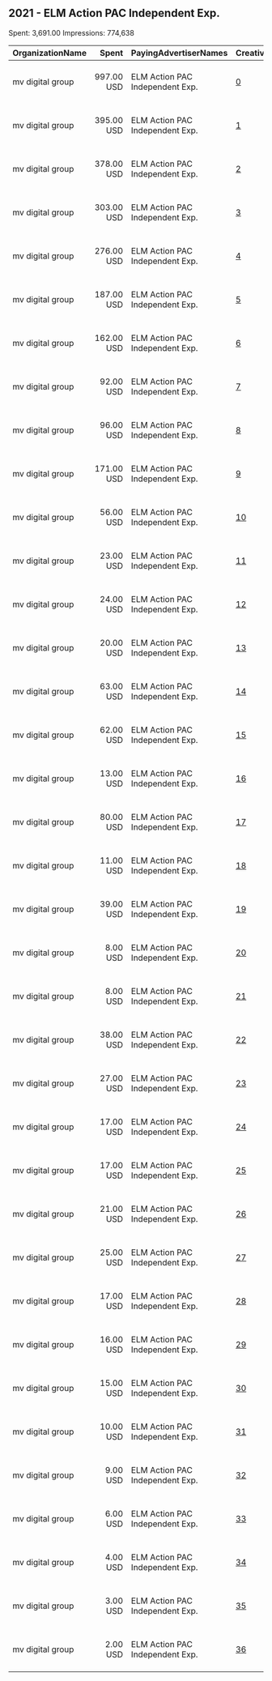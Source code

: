 ## 2021 - ELM Action PAC Independent Exp. 
Spent: 3,691.00
Impressions: 774,638

|OrganizationName|Spent|PayingAdvertiserNames|CreativeUrls|Impressions|Genders|AgeBrackets|CountryCodes|BillingAddresses|CandidateBallotInformation|
|:---|---:|:---|:---|---:|:---|:---|:---|:---|:---|
|mv digital group|997.00 USD|ELM Action PAC Independent Exp.|[0](https://www.snap.com/political-ads/asset/8a3d870b20bffb1a995407004b2c5f0c28a1d180682f6cecb025fe350ef19d23?mediaType=mp4)|110,459||18+|united states|"One, World Trade Center ,new york,10007,US"||
|mv digital group|395.00 USD|ELM Action PAC Independent Exp.|[1](https://www.snap.com/political-ads/asset/5389718b07f042024db283c24085ca461ac8d5c4228f9454879c9275f184c6ea?mediaType=jpg)|108,177||18+|united states|"One, World Trade Center ,new york,10007,US"|Michelle Wu for Mayor|
|mv digital group|378.00 USD|ELM Action PAC Independent Exp.|[2](https://www.snap.com/political-ads/asset/b609f58976177d8e34276d646d1de84c0810f97bab36523653e4759faa78964a?mediaType=jpg)|103,141||18+|united states|"One, World Trade Center ,new york,10007,US"|Michelle Wu for Mayor|
|mv digital group|303.00 USD|ELM Action PAC Independent Exp.|[3](https://www.snap.com/political-ads/asset/9084fe5884368442636d2eb2664234c02c0ee26e1d1545aa77dcb6ee9eb424d5?mediaType=mp4)|82,595||18+|united states|"One, World Trade Center ,new york,10007,US"|Michelle Wu for Mayor|
|mv digital group|276.00 USD|ELM Action PAC Independent Exp.|[4](https://www.snap.com/political-ads/asset/a3718dd8925c7c158f45b51a09d05427e6cbfd2bad774cb3442d4cbf2a3c9905?mediaType=mp4)|74,631||18+|united states|"One, World Trade Center ,new york,10007,US"|Michelle Wu for Mayor|
|mv digital group|187.00 USD|ELM Action PAC Independent Exp.|[5](https://www.snap.com/political-ads/asset/b609f58976177d8e34276d646d1de84c0810f97bab36523653e4759faa78964a?mediaType=jpg)|55,773||18+|united states|"One, World Trade Center ,new york,10007,US"|Michelle Wu for Mayor|
|mv digital group|162.00 USD|ELM Action PAC Independent Exp.|[6](https://www.snap.com/political-ads/asset/5389718b07f042024db283c24085ca461ac8d5c4228f9454879c9275f184c6ea?mediaType=jpg)|49,014||18+|united states|"One, World Trade Center ,new york,10007,US"|Michelle Wu for Mayor|
|mv digital group|92.00 USD|ELM Action PAC Independent Exp.|[7](https://www.snap.com/political-ads/asset/ac329d41e447c9aede4951d5391df0fbeb1f4a13f8c2ac2d85c4b057037415b0?mediaType=mp4)|35,610|||united states|"One, World Trade Center ,new york,10007,US"|ELM Action PAC Independent Exp|
|mv digital group|96.00 USD|ELM Action PAC Independent Exp.|[8](https://www.snap.com/political-ads/asset/9084fe5884368442636d2eb2664234c02c0ee26e1d1545aa77dcb6ee9eb424d5?mediaType=mp4)|28,503||18+|united states|"One, World Trade Center ,new york,10007,US"|Michelle Wu for Mayor|
|mv digital group|171.00 USD|ELM Action PAC Independent Exp.|[9](https://www.snap.com/political-ads/asset/64437d5b1cb89ee3131f0a4444951482eced93a77c12bbb7c5e450adcf26569b?mediaType=mp4)|21,477|||united states|"One, World Trade Center ,new york,10007,US"|ELM Action PAC Independent Exp|
|mv digital group|56.00 USD|ELM Action PAC Independent Exp.|[10](https://www.snap.com/political-ads/asset/a3718dd8925c7c158f45b51a09d05427e6cbfd2bad774cb3442d4cbf2a3c9905?mediaType=mp4)|16,854||18+|united states|"One, World Trade Center ,new york,10007,US"|Michelle Wu for Mayor|
|mv digital group|23.00 USD|ELM Action PAC Independent Exp.|[11](https://www.snap.com/political-ads/asset/0a4bf4c12b54efce9e89bac681619c0704ee783e60afabacad0a546d36e9a391?mediaType=jpg)|9,757||18+|united states|"One, World Trade Center ,new york,10007,US"|Michelle Wu for Mayor|
|mv digital group|24.00 USD|ELM Action PAC Independent Exp.|[12](https://www.snap.com/political-ads/asset/57c6cf2f43a61c34e7fc8c58f7bc3223e446839a2f046b35f5417fe6f67d30b9?mediaType=mp4)|8,816|||united states|"One, World Trade Center ,new york,10007,US"|ELM Action PAC Independent Exp|
|mv digital group|20.00 USD|ELM Action PAC Independent Exp.|[13](https://www.snap.com/political-ads/asset/5389718b07f042024db283c24085ca461ac8d5c4228f9454879c9275f184c6ea?mediaType=jpg)|8,521||18+|united states|"One, World Trade Center ,new york,10007,US"|Michelle Wu for Mayor|
|mv digital group|63.00 USD|ELM Action PAC Independent Exp.|[14](https://www.snap.com/political-ads/asset/1989b18cc592a636e74efc73dcefbe6bdf194fb786a1d74f9a51544e7a06b2a6?mediaType=mp4)|8,477|||united states|"One, World Trade Center ,new york,10007,US"|ELM Action PAC Independent Exp|
|mv digital group|62.00 USD|ELM Action PAC Independent Exp.|[15](https://www.snap.com/political-ads/asset/57c6cf2f43a61c34e7fc8c58f7bc3223e446839a2f046b35f5417fe6f67d30b9?mediaType=mp4)|7,830|||united states|"One, World Trade Center ,new york,10007,US"|ELM Action PAC Independent Exp|
|mv digital group|13.00 USD|ELM Action PAC Independent Exp.|[16](https://www.snap.com/political-ads/asset/1989b18cc592a636e74efc73dcefbe6bdf194fb786a1d74f9a51544e7a06b2a6?mediaType=mp4)|5,150|||united states|"One, World Trade Center ,new york,10007,US"|ELM Action PAC Independent Exp|
|mv digital group|80.00 USD|ELM Action PAC Independent Exp.|[17](https://www.snap.com/political-ads/asset/64437d5b1cb89ee3131f0a4444951482eced93a77c12bbb7c5e450adcf26569b?mediaType=mp4)|4,994|||united states|"One, World Trade Center ,new york,10007,US"|ELM Action PAC Independent Exp|
|mv digital group|11.00 USD|ELM Action PAC Independent Exp.|[18](https://www.snap.com/political-ads/asset/a3718dd8925c7c158f45b51a09d05427e6cbfd2bad774cb3442d4cbf2a3c9905?mediaType=mp4)|4,631||18+|united states|"One, World Trade Center ,new york,10007,US"|Michelle Wu for Mayor|
|mv digital group|39.00 USD|ELM Action PAC Independent Exp.|[19](https://www.snap.com/political-ads/asset/ac329d41e447c9aede4951d5391df0fbeb1f4a13f8c2ac2d85c4b057037415b0?mediaType=mp4)|4,612|||united states|"One, World Trade Center ,new york,10007,US"|ELM Action PAC Independent Exp|
|mv digital group|8.00 USD|ELM Action PAC Independent Exp.|[20](https://www.snap.com/political-ads/asset/9084fe5884368442636d2eb2664234c02c0ee26e1d1545aa77dcb6ee9eb424d5?mediaType=mp4)|3,682||18+|united states|"One, World Trade Center ,new york,10007,US"|Michelle Wu for Mayor|
|mv digital group|8.00 USD|ELM Action PAC Independent Exp.|[21](https://www.snap.com/political-ads/asset/64437d5b1cb89ee3131f0a4444951482eced93a77c12bbb7c5e450adcf26569b?mediaType=mp4)|3,255|||united states|"One, World Trade Center ,new york,10007,US"|ELM Action PAC Independent Exp|
|mv digital group|38.00 USD|ELM Action PAC Independent Exp.|[22](https://www.snap.com/political-ads/asset/ac329d41e447c9aede4951d5391df0fbeb1f4a13f8c2ac2d85c4b057037415b0?mediaType=mp4)|2,520|||united states|"One, World Trade Center ,new york,10007,US"|ELM Action PAC Independent Exp|
|mv digital group|27.00 USD|ELM Action PAC Independent Exp.|[23](https://www.snap.com/political-ads/asset/57c6cf2f43a61c34e7fc8c58f7bc3223e446839a2f046b35f5417fe6f67d30b9?mediaType=mp4)|1,808|||united states|"One, World Trade Center ,new york,10007,US"|ELM Action PAC Independent Exp|
|mv digital group|17.00 USD|ELM Action PAC Independent Exp.|[24](https://www.snap.com/political-ads/asset/1989b18cc592a636e74efc73dcefbe6bdf194fb786a1d74f9a51544e7a06b2a6?mediaType=mp4)|1,805|||united states|"One, World Trade Center ,new york,10007,US"|ELM Action PAC Independent Exp|
|mv digital group|17.00 USD|ELM Action PAC Independent Exp.|[25](https://www.snap.com/political-ads/asset/a3718dd8925c7c158f45b51a09d05427e6cbfd2bad774cb3442d4cbf2a3c9905?mediaType=mp4)|1,742||18+|united states|"One, World Trade Center ,new york,10007,US"|Michelle Wu for Mayor|
|mv digital group|21.00 USD|ELM Action PAC Independent Exp.|[26](https://www.snap.com/political-ads/asset/5389718b07f042024db283c24085ca461ac8d5c4228f9454879c9275f184c6ea?mediaType=jpg)|1,689||18+|united states|"One, World Trade Center ,new york,10007,US"|Michelle Wu for Mayor|
|mv digital group|25.00 USD|ELM Action PAC Independent Exp.|[27](https://www.snap.com/political-ads/asset/1989b18cc592a636e74efc73dcefbe6bdf194fb786a1d74f9a51544e7a06b2a6?mediaType=mp4)|1,629|||united states|"One, World Trade Center ,new york,10007,US"|ELM Action PAC Independent Exp|
|mv digital group|17.00 USD|ELM Action PAC Independent Exp.|[28](https://www.snap.com/political-ads/asset/a3718dd8925c7c158f45b51a09d05427e6cbfd2bad774cb3442d4cbf2a3c9905?mediaType=mp4)|1,365||18+|united states|"One, World Trade Center ,new york,10007,US"|Michelle Wu for Mayor|
|mv digital group|16.00 USD|ELM Action PAC Independent Exp.|[29](https://www.snap.com/political-ads/asset/9084fe5884368442636d2eb2664234c02c0ee26e1d1545aa77dcb6ee9eb424d5?mediaType=mp4)|1,278||18+|united states|"One, World Trade Center ,new york,10007,US"|Michelle Wu for Mayor|
|mv digital group|15.00 USD|ELM Action PAC Independent Exp.|[30](https://www.snap.com/political-ads/asset/0a4bf4c12b54efce9e89bac681619c0704ee783e60afabacad0a546d36e9a391?mediaType=jpg)|1,214||18+|united states|"One, World Trade Center ,new york,10007,US"|Michelle Wu for Mayor|
|mv digital group|10.00 USD|ELM Action PAC Independent Exp.|[31](https://www.snap.com/political-ads/asset/0a4bf4c12b54efce9e89bac681619c0704ee783e60afabacad0a546d36e9a391?mediaType=jpg)|984||18+|united states|"One, World Trade Center ,new york,10007,US"|Michelle Wu for Mayor|
|mv digital group|9.00 USD|ELM Action PAC Independent Exp.|[32](https://www.snap.com/political-ads/asset/5389718b07f042024db283c24085ca461ac8d5c4228f9454879c9275f184c6ea?mediaType=jpg)|979||18+|united states|"One, World Trade Center ,new york,10007,US"|Michelle Wu for Mayor|
|mv digital group|6.00 USD|ELM Action PAC Independent Exp.|[33](https://www.snap.com/political-ads/asset/9084fe5884368442636d2eb2664234c02c0ee26e1d1545aa77dcb6ee9eb424d5?mediaType=mp4)|665||18+|united states|"One, World Trade Center ,new york,10007,US"|Michelle Wu for Mayor|
|mv digital group|4.00 USD|ELM Action PAC Independent Exp.|[34](https://www.snap.com/political-ads/asset/64437d5b1cb89ee3131f0a4444951482eced93a77c12bbb7c5e450adcf26569b?mediaType=mp4)|399|||united states|"One, World Trade Center ,new york,10007,US"|ELM Action PAC Independent Exp|
|mv digital group|3.00 USD|ELM Action PAC Independent Exp.|[35](https://www.snap.com/political-ads/asset/57c6cf2f43a61c34e7fc8c58f7bc3223e446839a2f046b35f5417fe6f67d30b9?mediaType=mp4)|338|||united states|"One, World Trade Center ,new york,10007,US"|ELM Action PAC Independent Exp|
|mv digital group|2.00 USD|ELM Action PAC Independent Exp.|[36](https://www.snap.com/political-ads/asset/ac329d41e447c9aede4951d5391df0fbeb1f4a13f8c2ac2d85c4b057037415b0?mediaType=mp4)|264|||united states|"One, World Trade Center ,new york,10007,US"|ELM Action PAC Independent Exp|
